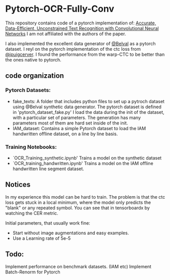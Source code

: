 # Pytorch-OCR-Fully-Conv

This repository contains code of a pytorch implementation of: 
[Accurate, Data-Efficient, Unconstrained Text Recognition with Convolutional Neural Networks](https://arxiv.org/abs/1812.11894) I am not affiliated with the authors of the paper. 

I also implemented the excellent data generator of [@Belval](https://github.com/Belval/TextRecognitionDataGenerator) as a pytorch dataset. I reyl on the pytorch implementation of the ctc loss from [@jpuigcerver](https://github.com/jpuigcerver/pytorch-baidu-ctc). I found the performance from the warp-CTC to be better than the ones native to pytorch. 

## code organization
### Pytorch Datasets:
- fake_texts:
  A folder that includes python files to set up a pytroch dataset using @Belval synthetic data generator. The pytorch dataset is defined in 'pytorch_dataset_fake.py'
  I load the data during the init of the dataset, with a particular set of parameters. The generation has many parameters most of them are hard set inside of the init. 
- IAM_dataset:
  Contains a simple Pytorch dataset to load the IAM handwritten offline dataset, on a line by line basis. 
### Training Notebooks:
- `OCR_Training_synthetic.ipynb'
  Trains a model on the synthetic dataset
-  `OCR_training_handwritten.ipynb'
  Trains a model on the IAM offline handwritten line segment dataset. 


## Notices
In my experience this model can be hard to train. The problem is that the ctc loss gets stuck in a local minimum, where the model only predicts the "blank" or any repeated symbol. You can see that in tensorboardx by watching the CER metric. 

Initial parameters, that usually work fine: 
- Start without image augmentations and easy examples.
- Use a Learning rate of 5e-5 

## Todo: 
Implement performance on benchmark datasets. (IAM etc) 
Implement Batch-Renorm for Pytorch

